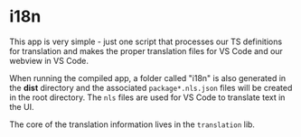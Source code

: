 # i18n

This app is very simple - just one script that processes our TS definitions for translation and makes the proper translation files for VS Code and our webview in VS Code.

When running the compiled app, a folder called "i18n" is also generated in the **dist** directory and the associated `package*.nls.json` files will be created in the root directory. The `nls` files are used for VS Code to translate text in the UI.

The core of the translation information lives in the `translation` lib.
